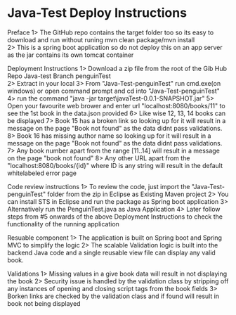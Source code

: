 # Java-Test Deploy Instructions

Preface
1> The GitHub repo contains the target folder too so its easy to download and run without runing mvn clean package/mvn install  
2> This is a spring boot application so do not deploy this on an app server as the jar contains its own tomcat container

Deployment Instructions
1> Download a zip file from the root of the Gib Hub Repo Java-test Branch penguinTest  
2> Extract in your local
3> From "Java-Test-penguinTest" run cmd.exe(on windows) or open command prompt and cd into "Java-Test-penguinTest"
4> run the command "java -jar target\javaTest-0.0.1-SNAPSHOT.jar"
5> Open your favourite web brower and enter url "localhost:8080/books/11" to see the 1st book in the data.json provided
6> Like wise 12, 13, 14 books can be displayed
7> Book 15 has a broken link so looking up for it will result in a message on the page "Book not found" as the data didnt pass validations.
8> Book 16 has missing author name so looking up for it will result in a message on the page "Book not found" as the data didnt pass validations.
7> Any book number apart from the range [11..14] will result in a message on the page "book not found"
8> Any other URL apart from the "localhost:8080/books/{id}" where ID is any string will result in the default whitelabeled error page

Code review instructions
1> To review the code, just import the "Java-Test-penguinTest" folder from the zip in Eclipse as Existing Maven project
2> You can install STS in Eclipse and run the package as Spring boot application 
3> Alternatively run the PenguinTest.java as Java Application
4> Later follow steps from #5 onwards of the above Deployment Instructions to check the functionality of the running application

Resuable component
1> The application is built on Spring boot and Spring MVC to simplify the logic
2> The scalable Validation logic is built into the backend Java code and a single reusable view file can display any valid book. 

Validations
1> Missing values in a give book data will result in not displaying the book
2> Security issue is handled by the validation class by stripping off any instances of opening and closing script tags from the book fields
3> Borken links are checked by the validation class and if found will result in book not being displayed
